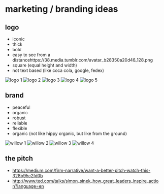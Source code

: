 # marketing / branding ideas

## logo
- iconic
- thick
- bold
- easy to see from a distancehttps://38.media.tumblr.com/avatar_b28350a20d46_128.png
- square (equal height and width)
- not text based (like coca cola, google, fedex)

![logo 1](https://38.media.tumblr.com/avatar_b28350a20d46_128.png)
![logo 2](http://freevectorlogo.net/wp-content/uploads/2011/05/dropbox-vector-logo-400x400.png)
![logo 3](http://www.brandsoftheworld.com/sites/default/files/styles/logo-thumbnail/public/0023/1973/brand.gif?itok=9SpTwJfL)
![logo 4](http://seeklogo.com/images/T/twitter-2012-positive-logo-916EDF1309-seeklogo.com.gif)
![logo 5](http://www.practicalecommerce.com/wp-content/uploads/images/0004/5718/nbc_lightbox.png)



## brand

- peaceful
- organic
- robust
- reliable
- flexible
- organic (not like hippy organic, but like from the ground)

![willow 1](http://3.bp.blogspot.com/-LWgVBM4ozzA/UCyA-TIICJI/AAAAAAAAAhQ/KPfpkpkS0mc/s1600/willow+tree+3.jpg)
![willow 2](http://orig03.deviantart.net/6f09/f/2013/021/5/b/willow_tree_by_funkytravelling-d5s7g9r.jpg)
![willow 3](http://www.lostatseaphotography.com/mephotos/weeping-willow-tree-2-1280.jpg)
![willow 4](http://www.wallbeep.com/wp-content/uploads/2015/05/sunset-dried-scene-willow-tree-wallpaper-801x501.jpg)

## the pitch
- https://medium.com/firm-narrative/want-a-better-pitch-watch-this-328b95c2fd0b
- http://www.ted.com/talks/simon_sinek_how_great_leaders_inspire_action?language=en
